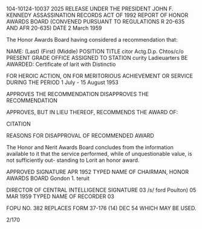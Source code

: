 104-10124-10037 2025 RELEASE UNDER THE PRESIDENT JOHN F. KENNEDY ASSASSINATION RECORDS ACT OF 1992
REPORT OF HONOR AWARDS BOARD
(CONVENED PURSUANT TO REGULATIONS R 20-635 AND AFR 20-635)
DATE
2 March 1959

The Honor Awards Board having considered a recommendation that:

NAME: (Last) (First) (Middle) POSITION TITLE
citor Actg.D.p. Chtos/c/o
PRESENT GRADE OFFICE ASSIGNED TO STATION
curity Ladieuarters
BE AWARDED:
Certificate of larit with Distinctio

FOR HEROIC ACTION, ON
FOR MERITORIOUS ACHIEVEMENT OR SERVICE DURING THE PERIOD
1 July - 15 August 1953

APPROVES THE RECOMMENDATION
DISAPPROVES THE RECOMMENDATION

APPROVES, BUT IN LIEU THEREOF, RECOMMENDS THE AWARD OF:

CITATION

REASONS FOR DISAPPROVAL OF RECOMMENDED AWARD

The Honor and Nerit Awards Board concludes from the information available to it
that the service performed, while of unquestionable value, is not sufficiently out-
standing to Lorit an honor award.

APPROVED SIGNATURE APR 1952
TYPED NAME OF CHAIRMAN, HONOR AWARDS BOARD
Gondon 1. teruit

DIRECTOR OF CENTRAL INTELLIGENCE SIGNATURE
03
/s/ ford Poulton) 05 MAR 1959
TYPED NAME OF RECORDER
03

FOPU NO. 382 REPLACES FORM 37-176 (14)
DEC 54 WHICH MAY BE USED.

2/170
